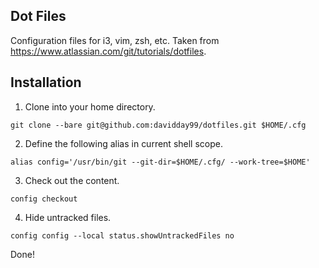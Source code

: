 ## Dot Files
Configuration files for i3, vim, zsh, etc.
Taken from https://www.atlassian.com/git/tutorials/dotfiles.

## Installation
1. Clone into your home directory.
```
git clone --bare git@github.com:davidday99/dotfiles.git $HOME/.cfg
```
2. Define the following alias in current shell scope.
```
alias config='/usr/bin/git --git-dir=$HOME/.cfg/ --work-tree=$HOME'
```
3. Check out the content.
```
config checkout
```
4. Hide untracked files.
```
config config --local status.showUntrackedFiles no
```

Done!
